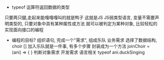 - typeof 运算符返回数据的类型

只要两只腿,走起来能嘎嘎嘎叫的就是鸭子   这就是JS
JS弱类型语言, 变量不需要声明类型的,  只要对象中具有某种属性或方法
就可以被判定为某种对象, 比较轻松的实现面向接口的编程
- 编程的目标? 
  组织语句,  完成一个"需求", 组成乐队  业务需求
  选择了数据结构, choir []
  加入乐队就是一件事,  有多个步骤  封装成为一个方法
  joinChoir = (ani) => { }
  判断对象需求 开发需求 语言相关
  typeof ani.duckSinging

